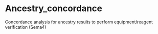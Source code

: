 # Ancestry_concordance
Concordance analysis for ancestry results to perform equipment/reagent verification (Sema4)
